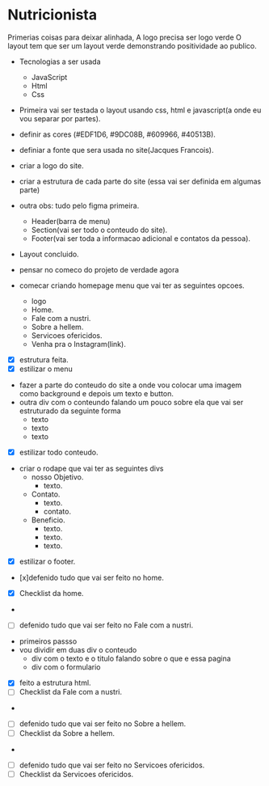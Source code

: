 # Nutricionista
Primerias coisas para deixar alinhada,
A logo precisa ser logo verde
    O layout tem que ser um layout verde demonstrando positividade ao publico.

- Tecnologias a ser usada 
    - JavaScript
    - Html
    - Css
- Primeira vai ser testada o layout usando css, html e javascript(a onde eu vou separar por partes).

- definir as cores (#EDF1D6, #9DC08B, #609966, #40513B).
- definiar a fonte que sera usada no site(Jacques Francois).
- criar a logo do site.
- criar a estrutura de cada parte do site (essa vai ser definida em algumas parte)
- outra obs: tudo pelo figma primeira.
    - Header(barra de menu)
    - Section(vai ser todo o conteudo do site).
    - Footer(vai ser toda a informacao adicional e contatos da pessoa).
- Layout concluido.
- pensar no comeco do projeto de verdade agora
- comecar criando homepage menu que vai ter as seguintes opcoes.
    - logo 
    - Home.
    - Fale com a nustri.
    - Sobre a hellem. 
    - Servicoes ofericidos.
    - Venha pra o Instagram(link).
- [x] estrutura feita.
- [x] estilizar o menu
- fazer a parte do conteudo do site a onde vou colocar uma imagem como background e depois um texto e button.
- outra div com o conteundo falando um pouco sobre ela que vai ser estruturado da seguinte forma
    - texto
    - texto
    - texto
- [x] estilizar todo conteudo.
- criar o rodape que vai ter as seguintes divs 
    - nosso Objetivo.
        - texto.
    - Contato.
        - texto.
        - contato.
    - Beneficio.
        - texto. 
        - texto.
        - texto.
- [x] estilizar o footer. 
- [x]defenido tudo que vai ser feito no home.
- [x] Checklist da home.
-
- [ ] defenido tudo que vai ser feito no  Fale com a nustri.
- primeiros passso
- vou dividir em duas div o conteudo
    - div com o texto e o titulo falando sobre o que e essa pagina
    - div com o formulario
- [x] feito a estrutura html.
- [ ] Checklist da Fale com a nustri.
-
- [ ] defenido tudo que vai ser feito no  Sobre a hellem.
- [ ] Checklist da Sobre a hellem.
-
- [ ] defenido tudo que vai ser feito no  Servicoes ofericidos.
- [ ] Checklist da Servicoes ofericidos.